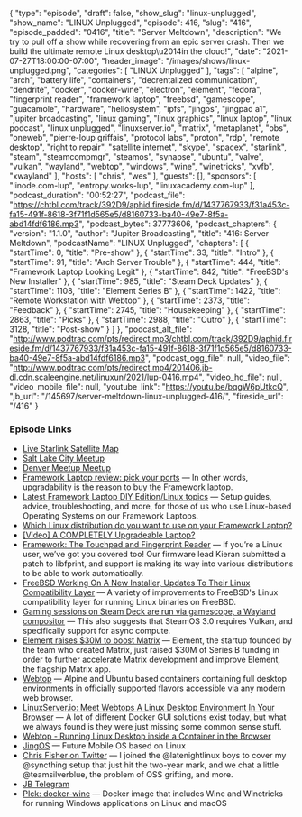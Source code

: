 {
  "type": "episode",
  "draft": false,
  "show_slug": "linux-unplugged",
  "show_name": "LINUX Unplugged",
  "episode": 416,
  "slug": "416",
  "episode_padded": "0416",
  "title": "Server Meltdown",
  "description": "We try to pull off a show while recovering from an epic server crash. Then we build the ultimate remote Linux desktop\u2014in the cloud!",
  "date": "2021-07-27T18:00:00-07:00",
  "header_image": "/images/shows/linux-unplugged.png",
  "categories": [
    "LINUX Unplugged"
  ],
  "tags": [
    "alpine",
    "arch",
    "battery life",
    "containers",
    "decrentalized communication",
    "dendrite",
    "docker",
    "docker-wine",
    "electron",
    "element",
    "fedora",
    "fingerprint reader",
    "framework laptop",
    "freebsd",
    "gamescope",
    "guacamole",
    "hardware",
    "hellosystem",
    "ipfs",
    "jingos",
    "jingpad a1",
    "jupiter broadcasting",
    "linux gaming",
    "linux graphics",
    "linux laptop",
    "linux podcast",
    "linux unplugged",
    "linuxserver.io",
    "matrix",
    "metaplanet",
    "obs",
    "oneweb",
    "pierre-loup griffais",
    "protocol labs",
    "proton",
    "rdp",
    "remote desktop",
    "right to repair",
    "satellite internet",
    "skype",
    "spacex",
    "starlink",
    "steam",
    "steamcompmgr",
    "steamos",
    "synapse",
    "ubuntu",
    "valve",
    "vulkan",
    "wayland",
    "webtop",
    "windows",
    "wine",
    "winetricks",
    "xvfb",
    "xwayland"
  ],
  "hosts": [
    "chris",
    "wes"
  ],
  "guests": [],
  "sponsors": [
    "linode.com-lup",
    "entropy.works-lup",
    "linuxacademy.com-lup"
  ],
  "podcast_duration": "00:52:27",
  "podcast_file": "https://chtbl.com/track/392D9/aphid.fireside.fm/d/1437767933/f31a453c-fa15-491f-8618-3f71f1d565e5/d8160733-ba40-49e7-8f5a-abd14fdf6186.mp3",
  "podcast_bytes": 37773606,
  "podcast_chapters": {
    "version": "1.1.0",
    "author": "Jupiter Broadcasting",
    "title": "416: Server Meltdown",
    "podcastName": "LINUX Unplugged",
    "chapters": [
      {
        "startTime": 0,
        "title": "Pre-show"
      },
      {
        "startTime": 33,
        "title": "Intro"
      },
      {
        "startTime": 91,
        "title": "Arch Server Trouble"
      },
      {
        "startTime": 444,
        "title": "Framework Laptop Looking Legit"
      },
      {
        "startTime": 842,
        "title": "FreeBSD's New Installer"
      },
      {
        "startTime": 985,
        "title": "Steam Deck Updates"
      },
      {
        "startTime": 1108,
        "title": "Element Series B"
      },
      {
        "startTime": 1422,
        "title": "Remote Workstation with Webtop"
      },
      {
        "startTime": 2373,
        "title": "Feedback"
      },
      {
        "startTime": 2745,
        "title": "Housekeeping"
      },
      {
        "startTime": 2863,
        "title": "Picks"
      },
      {
        "startTime": 2988,
        "title": "Outro"
      },
      {
        "startTime": 3128,
        "title": "Post-show"
      }
    ]
  },
  "podcast_alt_file": "http://www.podtrac.com/pts/redirect.mp3/chtbl.com/track/392D9/aphid.fireside.fm/d/1437767933/f31a453c-fa15-491f-8618-3f71f1d565e5/d8160733-ba40-49e7-8f5a-abd14fdf6186.mp3",
  "podcast_ogg_file": null,
  "video_file": "http://www.podtrac.com/pts/redirect.mp4/201406.jb-dl.cdn.scaleengine.net/linuxun/2021/lup-0416.mp4",
  "video_hd_file": null,
  "video_mobile_file": null,
  "youtube_link": "https://youtu.be/bqgW6pUtkcQ",
  "jb_url": "/145697/server-meltdown-linux-unplugged-416/",
  "fireside_url": "/416"
}


### Episode Links

  * [Live Starlink Satellite Map](https://satellitemap.space/ "Live Starlink Satellite Map")
  * [Salt Lake City Meetup](https://www.meetup.com/jupiterbroadcasting/events/278854904/ "Salt Lake City Meetup")
  * [Denver Meetup Meetup](https://www.meetup.com/jupiterbroadcasting/events/278855088/ "Denver Meetup Meetup")
  * [Framework Laptop review: pick your ports](https://www.theverge.com/22587205/framework-laptop-review "Framework Laptop review: pick your ports") — In other words, upgradability is the reason to buy the Framework laptop.
  * [Latest Framework Laptop DIY Edition/Linux topics](https://community.frame.work/c/diy-edition/linux/91 "Latest Framework Laptop DIY Edition/Linux topics") — Setup guides, advice, troubleshooting, and more, for those of us who use Linux-based Operating Systems on our Framework Laptops.
  * [Which Linux distribution do you want to use on your Framework Laptop?](https://community.frame.work/t/which-linux-distribution-do-you-want-to-use-on-your-framework-laptop/1802 "Which Linux distribution do you want to use on your Framework Laptop?")
  * [[Video] A COMPLETELY Upgradeable Laptop?](https://www.youtube.com/watch?v=0rkTgPt3M4k "\[Video\] A COMPLETELY Upgradeable Laptop?")
  * [Framework: The Touchpad and Fingerprint Reader](https://community.frame.work/t/the-touchpad-and-fingerprint-reader/2488 "Framework: The Touchpad and Fingerprint Reader") — If you’re a Linux user, we’ve got you covered too! Our firmware lead Kieran submitted a patch to libfprint, and support is making its way into various distributions to be able to work automatically.
  * [FreeBSD Working On A New Installer, Updates To Their Linux Compatibility Layer](https://www.phoronix.com/scan.php?page=news_item&px=FreeBSD-Q2-2021-Report "FreeBSD Working On A New Installer, Updates To Their Linux Compatibility Layer") — A variety of improvements to FreeBSD's Linux compatibility layer for running Linux binaries on FreeBSD.
  * [Gaming sessions on Steam Deck are run via gamescope, a Wayland compositor](https://www.reddit.com/r/linux_gaming/comments/or1es7/gaming_sessions_on_steam_deck_are_run_via/ "Gaming sessions on Steam Deck are run via gamescope, a Wayland compositor") — This also suggests that SteamOS 3.0 requires Vulkan, and specifically support for async compute.
  * [Element raises $30M to boost Matrix](https://matrix.org/blog/2021/07/27/element-raises-30-m-to-boost-matrix "Element raises $30M to boost Matrix") — Element, the startup founded by the team who created Matrix, just raised $30M of Series B funding in order to further accelerate Matrix development and improve Element, the flagship Matrix app.
  * [Webtop](https://docs.linuxserver.io/images/docker-webtop "Webtop") — Alpine and Ubuntu based containers containing full desktop environments in officially supported flavors accessible via any modern web browser.
  * [LinuxServer.io: Meet Webtops A Linux Desktop Environment In Your Browser](https://www.linuxserver.io/blog/2021-05-05-meet-webtops-a-linux-desktop-environment-in-your-browser "LinuxServer.io: Meet Webtops A Linux Desktop Environment In Your Browser") — A lot of different Docker GUI solutions exist today, but what we always found is they were just missing some common sense stuff.
  * [Webtop - Running Linux Desktop inside a Container in the Browser](https://medium.com/featurepreneur/webtop-running-linux-desktop-inside-a-container-in-the-browser-d8de91192276 "Webtop - Running Linux Desktop inside a Container in the Browser")
  * [JingOS](https://en.jingos.com/ "JingOS") — Future Mobile OS based on Linux
  * [Chris Fisher on Twitter](https://twitter.com/ChrisLAS/status/1419778722392010765 "Chris Fisher on Twitter") — I joined the @latenightlinux boys to cover my @syncthing setup that just hit the two-year mark, and we chat a little @teamsilverblue, the problem of OSS grifting, and more.
  * [JB Telegram](http://jupiterbroadcasting.com/telegram "JB Telegram")
  * [PIck: docker-wine](https://github.com/scottyhardy/docker-wine "PIck: docker-wine") — Docker image that includes Wine and Winetricks for running Windows applications on Linux and macOS



